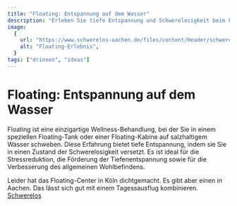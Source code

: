 ```yaml
---
title: "Floating: Entspannung auf dem Wasser"
description: "Erleben Sie tiefe Entspannung und Schwerelosigkeit beim Floating, einer modernen Wellness-Behandlung"
image:
  {
    url: "https://www.schwerelos-aachen.de/files/content/Header/schwerelos_header01.jpg",
    alt: "Floating-Erlebnis",
  }
tags: ["drinnen", "ideas"]
---
```


# Floating: Entspannung auf dem Wasser

Floating ist eine einzigartige Wellness-Behandlung, bei der Sie in einem speziellen Floating-Tank oder einer Floating-Kabine auf salzhaltigem Wasser schweben. Diese Erfahrung bietet tiefe Entspannung, indem sie Sie in einen Zustand der Schwerelosigkeit versetzt. Es ist ideal für die Stressreduktion, die Förderung der Tiefenentspannung sowie für die Verbesserung des allgemeinen Wohlbefindens.

Leider hat das Floating-Center in Köln dichtgemacht. Es gibt aber einen in Aachen. Das lässt sich gut mit einem Tagessausflug kombinieren.
[Schwerelos](https://www.schwerelos-aachen.de/floating.html)
